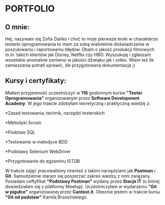 # PORTFOLIO
## O mnie:
Hej, nazywam się Zofia Dańko i choć to moje pierwsze kroki w charakterze testerki oprogramowania to mam za sobą wieloletnie doświadczenie w poszukiwaniu 
i raportowaniu błędów. Dbam o jakość produkcji filmowych m.in. takich klientów jak Disney, Netflix czy HBO. Wyszukuję i zgłaszam wszelekie anomalnie zarówno w jakości dźwięku jak i video. Wiem też ile zamieszania potrafi sprawić, źle przygotowana dokumentacja ;) 
## Kursy i certyfikaty:
Miałam przyjemność uczestniczyć w **116** godzinnym kursie **"Tester Oprogramowania"** organizowanym przez **Software Development Academy**. W jego trakcie zdobyłam teoretyczną i praktyczną wiedzę z:

*Zasad testowania, technik, narzędzi testerskich

*Metodyki Scrum

*Podstaw SQL

*Testowanie w metodyce BDD

*Podstawy Selenium WebDriver

*Przygotowanie do egzaminu ISTQB


W trakcie zajęć pracowaliśmy również z takimi narzędziami jak **Postman** i **Git**. Samodzielnie staram się poszerzać zakres wiedzy z nimi związany. Posiadam ceftyfikat **"Podstawy Postman"** wydany przez **Stacje IT** (o której dowiedziałam się z platformy Meetup). Uczestniczyłam w wydarzeniu **"Git w pigułce"** organizowanej przez **Cantest.it**. Obecnie jestem w trakcie kursu **"Git od podstaw"** Kamila Brzezińskiego.
